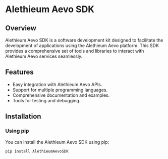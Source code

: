 # Alethieum Aevo SDK

## Overview

Alethieum Aevo SDK is a software development kit designed to facilitate the development of applications using the Alethieum Aevo platform. This SDK provides a comprehensive set of tools and libraries to interact with Alethieum Aevo services seamlessly.

## Features

- Easy integration with Alethieum Aevo APIs.
- Support for multiple programming languages.
- Comprehensive documentation and examples.
- Tools for testing and debugging.

## Installation

### Using pip

You can install the Alethieum Aevo SDK using pip:

```bash
pip install AlethieumAevoSDK
